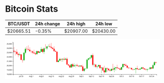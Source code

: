 # Bitcoin Stats

BTC/USDT|24h change|24h high|24h low|
|---|---|---|---|
|$20665.51|-0.35%|$20907.00|$20430.00|

<img src="./chart.svg">
